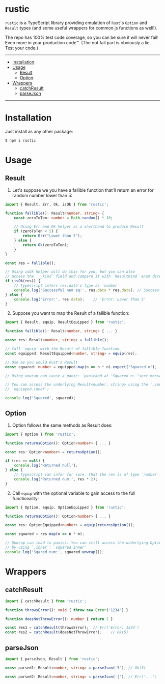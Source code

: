 # rustic

`rustic` is a TypeScript library providing emulation of `Rust`'s `Option` and `Result` types (and some useful wrappers for common js functions as well!).

The repo has 100% test code coverage, so you can be sure it will never fail! Even more in your production code™. (The not fail part is obviously a lie. Test your code.)

---
* [Installation](#installation)
* [Usage](#usage)
	* [Result](#result)
	* [Option](#option)
* [Wrappers](#wrappers)
	* [catchResult](#catchResult)
	* [parseJson](#parsejson)
---

# Installation

Just install as any other package:
```sh
$ npm i rustic
```

# Usage

## Result

1. Let's suppose we you have a fallible function that'll return an error for random number lower than 5:

```ts
import { Result, Err, Ok, isOk } from 'rustic';

function fallible(): Result<number, string> {
	const zeroToTen: number = Math.random() * 10;

	// Using Err and Ok helper as a shorthand to produce Result
	if (zeroToTen < 5) {
		return Err("Lower than 5");
	} else {
		return Ok(zeroToTen);
	}
}

const res = fallible();

// Using isOk helper will do this for you, but you can also
// access the `__kind` field and compare it with `ResultKind` enum directly
if (isOk(res)) {
	// Typescript infers res.data's type as `number`
	console.log('Successful num sq:', res.data * res.data);	// Successful num sq: <number>
} else {
	console.log('Error:', res.data);	// 'Error: Lower than 5'
}
```

2. Suppose you want to map the Result of a fallible function:

```ts
import { Result, equip, ResultEquipped } from 'rustic';

function fallible(): Result<number, string> { ... }

const res: Result<number, string> = fallible();

// Call `equip` with the Result of fallible function
const equipped: ResultEquipped<number, string> = equip(res);

// Use as you would Rust's Result
const squared: number = equipped.map(n => n * n).expect('Squared n');

// Using unwrap can cause a panic: `panicked at 'Squared n: "<err message>"'`

// You can access the underlying Result<number, string> using the `.inner` getter:
// `equipped.inner`;

console.log('Squared', squared);
```

## Option

1. Option follows the same methods as Result does:

```ts
import { Option } from 'rustic';

function returnsOption(): Option<number> { ... }

const res: Option<number> = returnsOption();

if (res == null) {
	console.log('Returned null');
} else {
	// Typescript can infer for sure, that the res is of type `number`.
	console.log('Returned num:', res * 2);
}
```

2. Call `equip` with the optional variable to gain access to the full functionality:

```ts
import { Option, equip, OptionEquipped } from 'rustic';

function returnsOption(): Option<number> { ... }

const res: OptionEquipped<number> = equip(returnsOption());

const squared = res.map(n => n * n);

// Unwrap can lead to panics. You can still access the underlying Option<number>
// by using `.inner`: `squared.inner`
console.log('Sqared num:', squared.unwrap());
```

# Wrappers

## catchResult
```ts
import { catchResult } from 'rustic';

function throwsError(): void { throw new Error('1234') }

function doesNotThrowError(): number { return 5 }

const res1 = catchResult(throwsError);	// Err('Error: 1234')
const res2 = catchResult(doesNotThrowError);	// Ok(5)
```

## parseJson
```ts
import { parseJson, Result } from 'rustic';

const parsed1: Result<number, string> = parseJson('5');	// Ok(5)

const parsed2: Result<number, string> = parseJson('{');	// Err('...')
```
